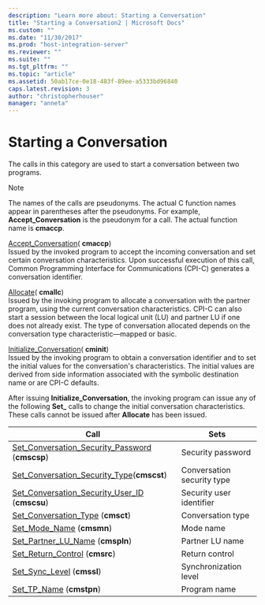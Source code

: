 ```yaml
---
description: "Learn more about: Starting a Conversation"
title: "Starting a Conversation2 | Microsoft Docs"
ms.custom: ""
ms.date: "11/30/2017"
ms.prod: "host-integration-server"
ms.reviewer: ""
ms.suite: ""
ms.tgt_pltfrm: ""
ms.topic: "article"
ms.assetid: 50ab17ce-0e18-483f-89ee-a5333bd96840
caps.latest.revision: 3
author: "christopherhouser"
manager: "anneta"
---
```

# Starting a Conversation
The calls in this category are used to start a conversation between two programs.  
  
> [!NOTE]
>  The names of the calls are pseudonyms. The actual C function names appear in parentheses after the pseudonyms. For example, **Accept_Conversation** is the pseudonym for a call. The actual function name is **cmaccp**.  
  
 [Accept_Conversation](./accept-conversation-cpi-c-2.md)( **cmaccp**)  
 Issued by the invoked program to accept the incoming conversation and set certain conversation characteristics. Upon successful execution of this call, Common Programming Interface for Communications (CPI-C) generates a conversation identifier.  
  
 [Allocate](./allocate-cpi-c-2.md)( **cmallc**)  
 Issued by the invoking program to allocate a conversation with the partner program, using the current conversation characteristics. CPI-C can also start a session between the local logical unit (LU) and partner LU if one does not already exist. The type of conversation allocated depends on the conversation type characteristic—mapped or basic.  
  
 [Initialize_Conversation](./initialize-conversation-cpi-c-1.md)( **cminit**)  
 Issued by the invoking program to obtain a conversation identifier and to set the initial values for the conversation's characteristics. The initial values are derived from side information associated with the symbolic destination name or are CPI-C defaults.  
  
 After issuing **Initialize_Conversation**, the invoking program can issue any of the following **Set_** calls to change the initial conversation characteristics. These calls cannot be issued after **Allocate** has been issued.  
  
|Call|Sets|  
|----------|----------|  
|[Set_Conversation_Security_Password](./set-conversation-security-password-cpi-c-1.md) (**cmscsp**)|Security password|  
|[Set_Conversation_Security_Type](./set-conversation-security-type-cpi-c-1.md)(**cmscst**)|Conversation security type|  
|[Set_Conversation_Security_User_ID](./set-conversation-security-user-id-cpi-c-1.md) (**cmscsu**)|Security user identifier|  
|[Set_Conversation_Type](./set-conversation-type-cpi-c-1.md) (**cmsct**)|Conversation type|  
|[Set_Mode_Name](./set-mode-name-cpi-c-2.md) (**cmsmn**)|Mode name|  
|[Set_Partner_LU_Name](./set-partner-lu-name-cpi-c-2.md) (**cmspln**)|Partner LU name|  
|[Set_Return_Control](./set-return-control-cpi-c-2.md) (**cmsrc**)|Return control|  
|[Set_Sync_Level](./set-sync-level-cpi-c-1.md) (**cmssl**)|Synchronization level|  
|[Set_TP_Name](./set-tp-name-cpi-c-1.md) (**cmstpn**)|Program name|
